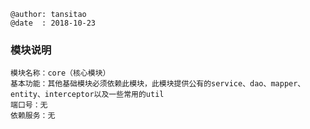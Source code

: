 ```
@author: tansitao
@date  : 2018-10-23
```

### 模块说明 ###
```
模块名称：core（核心模块）
基本功能：其他基础模块必须依赖此模块，此模块提供公有的service、dao、mapper、entity、interceptor以及一些常用的util
端口号：无
依赖服务：无

```
